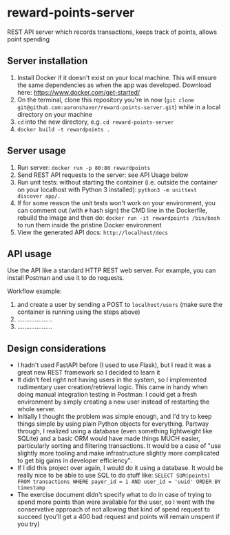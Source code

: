 # reward-points-server

REST API server which records transactions, keeps track of points, allows point
spending

## Server installation

1. Install Docker if it doesn't exist on your local machine. This will ensure
 the same dependencies as when the app was developed. Download here:
https://www.docker.com/get-started/
1. On the terminal, clone this repository you're in now
 (`git clone git@github.com:aaronshaver/reward-points-server.git`) while in a
 local directory on your machine
1. `cd` into the new directory, e.g. `cd reward-points-server`
1. `docker build -t rewardpoints .`

## Server usage

1. Run server: `docker run -p 80:80 rewardpoints`
1. Send REST API requests to the server: see API Usage below
1. Run unit tests: without starting the container (i.e. outside the container on
your localhost with Python 3 installed): `python3 -m unittest discover app/.`
1. If for some reason the unit tests won't work on your environment, you can
comment out (with `#` hash sign) the CMD line in the Dockerfile, rebuild the image
and then do: `docker run -it rewardpoints /bin/bash` to run them inside the
 pristine Docker environment
1. View the generated API docs: `http://localhost/docs`

## API usage

Use the API like a standard HTTP REST web server. For example, you can
install Postman and use it to do requests.

Workflow example:

1. and create a user by sending a POST to `localhost/users` (make sure the
 container is running using the steps above)
1. ....................
1. ....................

## Design considerations

* I hadn't used FastAPI before (I used to use Flask), but I read it was a great
 new REST framework so I decided to learn it
* It didn't feel right not having users in the system, so I implemented
 rudimentary user creation/retrieval logic. This came in handy when doing manual
 integration testing in Postman: I could get a fresh environment by simply
 creating a new user instead of restarting the whole server.
* Initially I thought the problem was simple enough, and I'd try to keep things
 simple by using plain Python objects for everything. Partway through, I
 realized using a database (even something lightweight like SQLite) and a basic
 ORM would have made things MUCH easier, particularly sorting and filtering
 transactions. It would be a case of "use slightly more tooling and make
 infrastructure slightly more complicated to get big gains in developer
 efficiency".
* If I did this project over again, I would do it using a database. It would be
really nice to be able to use SQL to do stuff like: `SELECT SUM(points) FROM
 transactions WHERE payer_id = 1 AND user_id = 'uuid' ORDER BY timestamp`
* The exercise document didn't specify what to do in case of trying to spend
 more points than were available for the user, so I went with the conservative
 approach of not allowing that kind of spend request to succeed (you'll get a
 400 bad request and points will remain unspent if you try)